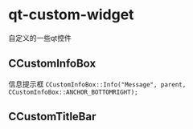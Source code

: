 # qt-custom-widget
自定义的一些qt控件

## CCustomInfoBox
信息提示框
`
CCustomInfoBox::Info("Message", parent, CCustomInfoBox::ANCHOR_BOTTOMRIGHT);
`

## CCustomTitleBar
